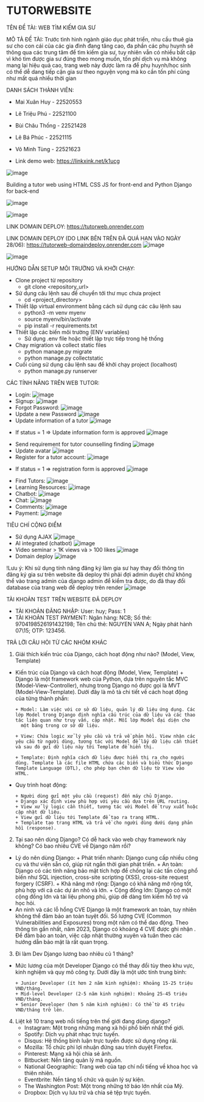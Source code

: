 # TUTORWEBSITE


TÊN ĐỀ TÀI: WEB TÌM KIẾM GIA SƯ


MÔ TẢ ĐỀ TÀI: Trước tình hình ngành giáo dục phát triển, nhu cầu thuê gia sư cho con cái của các gia đình đang tăng cao, đa phần các phụ huynh sẽ thông qua các trung tâm để tìm kiếm gia sư, tuy nhiên vẫn có nhiều bất cập vì khó tìm được gia sư đúng theo mong muốn, tốn phí dịch vụ mà không mang lại hiệu quả cao, trang web này được làm ra để phụ huynh/học sinh có thể dễ dang tiếp cận gia sư theo nguyện vọng mà ko cần tốn phí cũng như mất quá nhiều thời gian

DANH SÁCH THÀNH VIÊN:
- Mai Xuân Huy - 22520553
- Lê Triệu Phú - 22521100
- Bùi Châu Thống - 22521428
- Lê Bá Phúc - 22521115
- Võ Minh Tùng - 22521623

- Link demo web: https://linkxink.net/k1ucg


![image](https://github.com/wanghui070404/tutorWebSite/assets/163686506/24e2fc57-d7c9-43d5-9f27-dcc740fcad3f)

Building a tutor web using HTML CSS JS for front-end and Python Django for back-end


![image](https://github.com/wanghui070404/tutorWebSite/assets/131352489/226644ba-0190-491f-8d20-7c09124723cf)




![image](https://github.com/wanghui070404/tutorWebSite/assets/131352489/62b44254-f903-4846-94b8-65cf1b6dcc46)



LINK DOMAIN DEPLOY: https://tutorweb.onrender.com

LINK DOMAIN DEPLOY (DO LINK BÊN TRÊN ĐÃ QUÁ HẠN VÀO NGÀY 28/06): https://tutorweb-domaindeploy.onrender.com
![image](https://github.com/wanghui070404/tutorWebSite/assets/131352489/81096739-3f9f-447f-ac1d-a91b905c8f91)

![image](https://github.com/wanghui070404/tutorWebSite/assets/131352489/1c74f429-48b1-4000-a852-920995921fc2)


HƯỚNG DẪN SETUP MÔI TRƯỜNG VÀ KHỞI CHẠY:
- Clone project từ repository
   + git clone <repository_url>
- Sử dụng câu lệnh sau để chuyển tới thư mục chưa project
   + cd <project_directory>
- Thiết lập virtual environment bằng cách sử dụng các câu lệnh sau
   + python3 -m venv myenv
   + source myenv/bin/activate
   + pip install -r requirements.txt
- Thiết lập các biến môi trường (ENV variables)
   + Sử dụng .env file hoặc thiết lập trực tiếp trong hệ thống
- Chạy migration và collect static files
   + python manage.py migrate
   + python manage.py collectstatic
- Cuối cùng sử dụng câu lệnh sau để khởi chạy project (localhost)
   + python manage.py runserver


CÁC TÍNH NĂNG TRÊN WEB TUTOR:
- Login:
![image](https://github.com/wanghui070404/tutorWebSite/assets/163686506/d5ab8955-2487-44cd-bb5d-7897365b06bb)
- Signup:
![image](https://github.com/wanghui070404/tutorWebSite/assets/163686506/165bbd9d-2af3-4eb1-8ed5-84eb4e8454e1)
- Forgot Password:
![image](https://github.com/wanghui070404/tutorWebSite/assets/163686506/5dff64fb-4dd1-4417-84d6-26f749881bc8)
- Update a new Password
![image](https://github.com/wanghui070404/tutorWebSite/assets/131352489/0f8b089e-086f-4727-ac88-8cfd005bf849)
- Update information of a tutor
![image](https://github.com/wanghui070404/tutorWebSite/assets/131352489/9bf71655-b3e1-41eb-8ba3-1440d965e0e0)
+ If status = 1 => Update information form is approved
![image](https://github.com/wanghui070404/tutorWebSite/assets/131352489/b1cb26bc-f0e8-455e-a235-60e93ae689b5)
- Send requirement for tutor counselling finding
![image](https://github.com/wanghui070404/tutorWebSite/assets/131352489/2e63ee02-0255-4567-86ef-c8ec0c64c36f)
- Update avatar
![image](https://github.com/wanghui070404/tutorWebSite/assets/131352489/2b50ec38-1275-45c3-814f-71c5b575bd26)
- Register for a tutor account:
![image](https://github.com/wanghui070404/tutorWebSite/assets/163686506/f5ffd89a-5b16-4449-9d11-0ced3c78be65)
+ If status = 1 => registration form is approved
![image](https://github.com/wanghui070404/tutorWebSite/assets/131352489/80bf62c9-6611-467d-b3f7-1f3cf59ea378)
- Find Tutors:
![image](https://github.com/wanghui070404/tutorWebSite/assets/163686506/1b473cb6-3c23-4a20-8f1e-4f8f15253ebe)
- Learning Resources:
![image](https://github.com/wanghui070404/tutorWebSite/assets/163686506/4e280cb5-bb08-413b-bbfc-8875b4b2db96)
- Chatbot:
![image](https://github.com/wanghui070404/tutorWebSite/assets/163686506/667e693c-e6ed-4b41-b7ce-c1620a6fac4f)
- Chat:
![image](https://github.com/wanghui070404/tutorWebSite/assets/163686506/a8fda333-1b3e-4118-a0d0-ffe99449819e)
- Comments:
![image](https://github.com/wanghui070404/tutorWebSite/assets/163686506/bbc1232d-aece-422c-98d2-ee86847f8809)
- Payment:
![image](https://github.com/wanghui070404/tutorWebSite/assets/163686506/d1c8eadd-80f2-4110-b391-747745912db6)


TIÊU CHÍ CỘNG ĐIỂM 
-	Sử dụng AJAX
![image](https://github.com/wanghui070404/tutorWebSite/assets/131352489/7b2cacb5-eb94-45e0-b19c-8613b36aefa2)
- AI integrated (chatbot)
![image](https://github.com/wanghui070404/tutorWebSite/assets/131352489/cb895145-c355-4960-bdba-bd5f40ce0805)
-	Video seminar > 1K views và > 100 likes
![image](https://github.com/wanghui070404/tutorWebSite/assets/131352489/42f3daf3-13ed-4d2c-8fb5-0d9bb915dd61)
-	Domain deploy
![image](https://github.com/wanghui070404/tutorWebSite/assets/131352489/4c97808b-7b5c-455d-8203-e21448fa0242)

!Lưu ý: Khi sử dụng tính năng đăng ký làm gia sư hay thay đổi thông tin đăng ký gia sư trên website đã deploy thì phải đợi admin duyệt chứ không thể vào trang admin của django admin để kiểm tra được, 
do đã thay đổi database của trang web để deploy trên render
![image](https://github.com/wanghui070404/tutorWebSite/assets/131352489/9d7652b7-e685-4f1d-a2c2-ecc91df71662)


TÀI KHOẢN TEST TRÊN WEBSITE ĐÃ DEPLOY
- TÀI KHOẢN ĐĂNG NHẬP: User: huy; Pass: 1
- TÀI KHOẢN TEST PAYMENT: Ngân hàng: NCB; Số thẻ: 9704198526191432198; Tên chủ thẻ: NGUYEN VAN A; Ngày phát hành 07\15; OTP: 123456.


TRẢ LỜI CÂU HỎI TỪ CÁC NHÓM KHÁC

1. Giải thích kiến trúc của Django, cách hoạt động như nào? (Model, View, Template)
- Kiến trúc của Django và cách hoạt động (Model, View, Template)
      + Django là một framework web của Python, dựa trên nguyên tắc MVC (Model-View-Controller), nhưng trong Django nó được gọi là MVT (Model-View-Template). Dưới đây là mô tả chi tiết về cách hoạt động 
        của từng thành phần:
      
      + Model: Làm việc với cơ sở dữ liệu, quản lý dữ liệu ứng dụng. Các lớp Model trong Django định nghĩa cấu trúc của dữ liệu và các thao tác liên quan như truy vấn, cập nhật. Mỗi lớp Model đại diện cho 
        một bảng trong cơ sở dữ liệu.
      
      + View: Chứa logic xử lý yêu cầu và trả về phản hồi. View nhận các yêu cầu từ người dùng, tương tác với Model để lấy dữ liệu cần thiết và sau đó gửi dữ liệu này tới Template để hiển thị.
      
      + Template: Định nghĩa cách dữ liệu được hiển thị ra cho người dùng. Template là các file HTML chứa các biến và biểu thức Django Template Language (DTL), cho phép bạn chèn dữ liệu từ View vào HTML.

- Quy trình hoạt động:

      + Người dùng gửi một yêu cầu (request) đến máy chủ Django.
      + Django xác định view phù hợp với yêu cầu dựa trên URL routing.
      + View xử lý logic cần thiết, tương tác với Model để truy xuất hoặc cập nhật dữ liệu.
      + View gửi dữ liệu tới Template để tạo ra trang HTML.
      + Template tạo trang HTML và trả về cho người dùng dưới dạng phản hồi (response).


2. Tại sao nên dùng Django? Có dễ hack vào web chạy framework này không? Có bao nhiêu CVE về Django năm rồi?
- Lý do nên dùng Django:
      + Phát triển nhanh: Django cung cấp nhiều công cụ và thư viện sẵn có, giúp rút ngắn thời gian phát triển.
      + An toàn: Django có các tính năng bảo mật tích hợp để chống lại các tấn công phổ biến như SQL injection, cross-site scripting (XSS), cross-site request forgery (CSRF).
      + Khả năng mở rộng: Django có khả năng mở rộng tốt, phù hợp với cả các dự án nhỏ và lớn.
      + Cộng đồng lớn: Django có một cộng đồng lớn và tài liệu phong phú, giúp dễ dàng tìm kiếm hỗ trợ và học hỏi.
- An ninh và các lỗ hổng CVE
       Django là một framework an toàn, tuy nhiên không thể đảm bảo an toàn tuyệt đối. Số lượng CVE (Common Vulnerabilities and Exposures) trong một năm có thể dao động. Theo thông tin gần nhất, năm 2023, 
       Django có khoảng 4 CVE được ghi nhận . Để đảm bảo an toàn, việc cập nhật thường xuyên và tuân theo các hướng dẫn bảo mật là rất quan trọng.

3. Đi làm Dev Django lương bao nhiêu củ 1 tháng?
- Mức lương của một Developer Django có thể thay đổi tùy theo khu vực, kinh nghiệm và quy mô công ty. Dưới đây là một ước tính trung bình:
      
      + Junior Developer (ít hơn 2 năm kinh nghiệm): Khoảng 15-25 triệu VND/tháng.
      + Mid-level Developer (2-5 năm kinh nghiệm): Khoảng 25-45 triệu VND/tháng.
      + Senior Developer (hơn 5 năm kinh nghiệm): Có thể từ 45 triệu VND/tháng trở lên.

4. Liệt kê 10 trang web nổi tiếng trên thế giới đang dùng django?
      - Instagram: Một trong những mạng xã hội phổ biến nhất thế giới.
      - Spotify: Dịch vụ phát nhạc trực tuyến.
      - Disqus: Hệ thống bình luận trực tuyến được sử dụng rộng rãi.
      - Mozilla: Tổ chức phi lợi nhuận đứng sau trình duyệt Firefox.
      - Pinterest: Mạng xã hội chia sẻ ảnh.
      - Bitbucket: Nền tảng quản lý mã nguồn.
      - National Geographic: Trang web của tạp chí nổi tiếng về khoa học và thiên nhiên.
      - Eventbrite: Nền tảng tổ chức và quản lý sự kiện.
      - The Washington Post: Một trong những tờ báo lớn nhất của Mỹ.
      - Dropbox: Dịch vụ lưu trữ và chia sẻ tệp trực tuyến.


  






